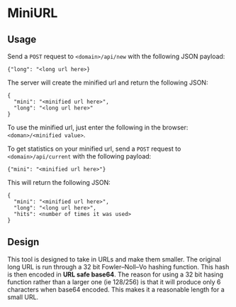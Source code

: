 # MiniURL

## Usage
Send a `POST` request to `<domain>/api/new` with the following JSON payload:
```
{"long": "<long url here>}
```
The server will create the minified url and return the following JSON:
```
{
  "mini": "<minified url here>",
  "long": "<long url here>"
}
```
To use the minified url, just enter the following in the browser: `<doman>/<minified value>`.

To get statistics on your minified url, send a `POST` request to `<domain>/api/current` with the following payload:
```
{"mini": "<minified url here>"}
```
This will return the following JSON:
```
{
  "mini": "<minified url here>",
  "long": "<long url here>",
  "hits": <number of times it was used>
}
```

## Design
This tool is designed to take in URLs and make them smaller. The original long URL is run through a 32 bit Fowler–Noll–Vo hashing function. This hash is then encoded in **URL safe base64**. The reason for using a 32 bit hasing function rather than a larger one (ie 128/256) is that it will produce only 6 characters when base64 encoded. This makes it a reasonable length for a small URL. 